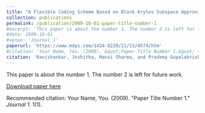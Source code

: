 ```yaml
---
title: "A Flexible Coding Scheme Based on Block Krylov Subspace Approximation for Light Field Displays with Stacked Multiplicative Layers "
collection: publications
permalink: /publication/2009-10-01-paper-title-number-1
#excerpt: 'This paper is about the number 1. The number 2 is left for future work.'
#date: 2009-10-01
#venue: 'Journal 1'
paperurl: 'https://www.mdpi.com/1424-8220/21/13/4574/htm'
#citation: 'Your Name, You. (2009). &quot;Paper Title Number 1.&quot; <i>Journal 1</i>. 1(1).'
citation: 'Ravishankar, Joshitha, Mansi Sharma, and Pradeep Gopalakrishnan, &quot;A Flexible Coding Scheme Based on Block Krylov Subspace Approximation for Light Field Displays with Stacked Multiplicative Layers.@quot; <i>Sensors </i> 21.13 (2021): 4574.'
---
```

This paper is about the number 1. The number 2 is left for future work.

[Download paper here](http://academicpages.github.io/files/paper1.pdf)

Recommended citation: Your Name, You. (2009). "Paper Title Number 1." <i>Journal 1</i>. 1(1).
